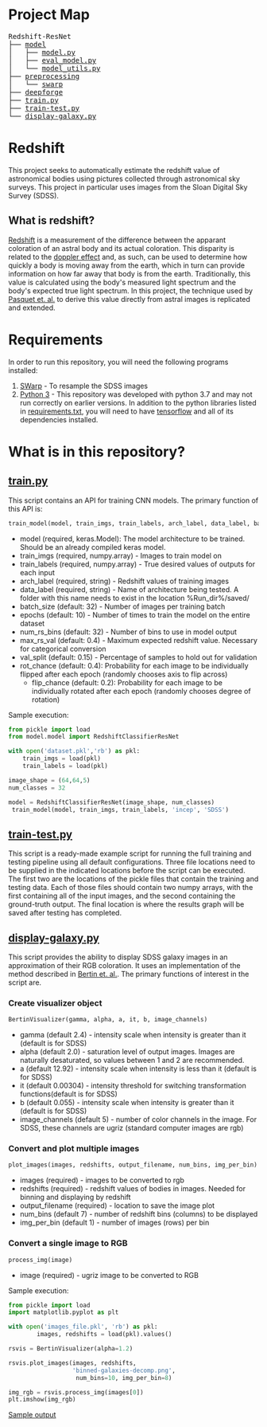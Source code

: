 # Project Map
<pre>
Redshift-ResNet
├── <a href="model/README.md">model</a>
│   ├── <a href="model/model.py">model.py</a>
│   ├── <a href="model/eval_model.py">eval_model.py</a>
│   └── <a href="model/model_utils.py">model_utils.py</a>
├── <a href="preprocessing/README.md">preprocessing</a>
│   └── <a href="preprocessing/swarp/README.md">swarp</a>
├── <a href="deepforge/README.md">deepforge</a>
├── <a href="train.py">train.py</a>
├── <a href="train-test.py">train-test.py</a>
└── <a href="display-galaxy.py">display-galaxy.py</a>
</pre>

# Redshift
This project seeks to automatically estimate the redshift value of astronomical bodies using pictures collected through astronomical sky surveys. This project in particular uses images from the Sloan Digital Sky Survey (SDSS).

## What is redshift?
[Redshift](https://en.wikipedia.org/wiki/Redshift) is a measurement of the difference between the apparant coloration of an astral body and its actual coloration. This disparity is related to the [doppler effect](https://en.wikipedia.org/wiki/Doppler_effect) and, as such, can be used to determine how quickly a body is moving away from the earth, which in turn can provide information on how far away that body is from the earth. Traditionally, this value is calculated using the body's measured light spectrum and the body's expected true light spectrum. In this project, the technique used by [Pasquet et. al.](https://arxiv.org/abs/1806.06607) to derive this value directly from astral images is replicated and extended.

# Requirements
In order to run this repository, you will need the following programs installed:

1. [SWarp](https://www.astromatic.net/software/swarp) - To resample the SDSS images
2. [Python 3](https://www.python.org/downloads/release/python-377/) - This repository was developed with python 3.7 and may not run correctly on earlier versions. In addition to the python libraries listed in [requirements.txt](requirements.txt), you will need to have [tensorflow](https://www.tensorflow.org/install) and all of its dependencies installed.

# What is in this repository?
## [train.py](train.py)
This script contains an API for training CNN models. The primary function of this API is:

```python
train_model(model, train_imgs, train_labels, arch_label, data_label, batch_size, epochs, num_rs_bins, max_rs_val, val_split, rot_chance, flip_chance)
```
* model (required, keras.Model): The model architecture to be trained. Should be an already compiled keras model.
* train_imgs (required, numpy.array) - Images to train model on
* train_labels (required, numpy.array) - True desired values of outputs for each input
* arch_label (required, string) - Redshift values of training images
* data_label (required, string) - Name of architecture being tested. A folder with this name needs to exist in the location %Run_dir%/saved/
* batch_size (default: 32) - Number of images per training batch
* epochs (default: 10) - Number of times to train the model on the entire dataset
* num_rs_bins (default: 32) - Number of bins to use in model output
* max_rs_val (default: 0.4) - Maximum expected redshift value. Necessary for categorical conversion
* val_split (default: 0.15) - Percentage of samples to hold out for validation
* rot_chance (default: 0.4): Probability for each image to be individually flipped after each epoch (randomly chooses axis to flip across)
    * flip_chance (default: 0.2): Probability for each image to be individually rotated after each epoch (randomly chooses degree of rotation)

Sample execution:
```python
from pickle import load
from model.model import RedshiftClassifierResNet

with open('dataset.pkl','rb') as pkl:
    train_imgs = load(pkl)
    train_labels = load(pkl)

image_shape = (64,64,5)
num_classes = 32

model = RedshiftClassifierResNet(image_shape, num_classes)
 train_model(model, train_imgs, train_labels, 'incep', 'SDSS')
```

## [train-test.py](train-test.py)
This script is a ready-made example script for running the full training and testing pipeline using all default configurations. Three file locations need to be supplied in the indicated locations before the script can be executed. The first two are the locations of the pickle files that contain the training and testing data. Each of those files should contain two numpy arrays, with the first containing all of the input images, and the second containing the ground-truth output. The final location is where the results graph will be saved after testing has completed.

## [display-galaxy.py](display-galaxy.py)
This script provides the ability to display SDSS galaxy images in an approximation of their RGB coloration. It uses an implementation of the method described in [Bertin et. al.](http://www.aspbooks.org/publications/461/263.pdf). The primary functions of interest in the script are.

### Create visualizer object
```python
BertinVisualizer(gamma, alpha, a, it, b, image_channels)
```
* gamma (default 2.4) - intensity scale when intensity is greater than it (default is for SDSS)
* alpha (default 2.0) - saturation level of output images. Images are naturally desaturated, so values between 1 and 2 are recommended.
* a (default 12.92) - intensity scale when intensity is less than it (default is for SDSS)
* it (default 0.00304) - intensity threshold for switching transformation functions(default is for SDSS) 
* b (default 0.055) - intensity scale when intensity is greater than it (default is for SDSS)
* image_channels (default 5) - number of color channels in the image. For SDSS, these channels are ugriz (standard computer images are rgb)

### Convert and plot multiple images
```python
plot_images(images, redshifts, output_filename, num_bins, img_per_bin)
```
* images (required) - images to be converted to rgb
* redshifts (required) - redshift values of bodies in images. Needed for binning and displaying by redshift
* output_filename (required) - location to save the image plot
* num_bins (default 7) - number of redshift bins (columns) to be displayed
* img_per_bin (default 1) - number of images (rows) per bin

### Convert a single image to RGB
```python
process_img(image)
```
* image (required) - ugriz image to be converted to RGB

Sample execution:
```python
from pickle import load
import matplotlib.pyplot as plt

with open('images_file.pkl', 'rb') as pkl:
        images, redshifts = load(pkl).values()

rsvis = BertinVisualizer(alpha=1.2)

rsvis.plot_images(images, redshifts, 
                  'binned-galaxies-decomp.png',
                   num_bins=10, img_per_bin=8)

img_rgb = rsvis.process_img(images[0])
plt.imshow(img_rgb)
```
[Sample output](images/binned-galaxies-decomp.png)

